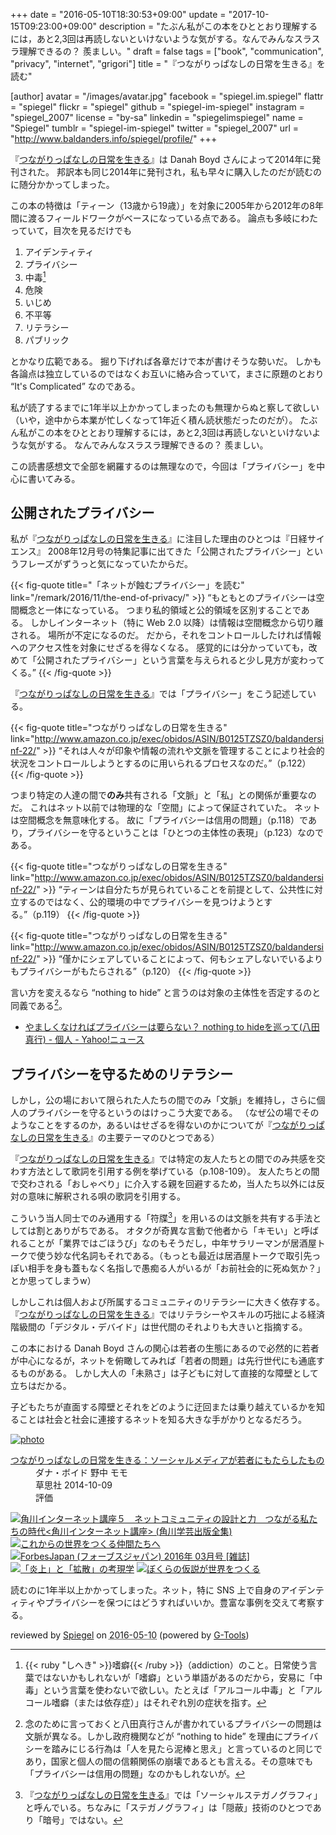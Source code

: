 +++
date = "2016-05-10T18:30:53+09:00"
update = "2017-10-15T09:23:00+09:00"
description = "たぶん私がこの本をひととおり理解するには，あと2,3回は再読しないといけないような気がする。なんでみんなスラスラ理解できるの？ 羨ましい。"
draft = false
tags = ["book", "communication", "privacy", "internet", "grigori"]
title = "『つながりっぱなしの日常を生きる』を読む"

[author]
  avatar = "/images/avatar.jpg"
  facebook = "spiegel.im.spiegel"
  flattr = "spiegel"
  flickr = "spiegel"
  github = "spiegel-im-spiegel"
  instagram = "spiegel_2007"
  license = "by-sa"
  linkedin = "spiegelimspiegel"
  name = "Spiegel"
  tumblr = "spiegel-im-spiegel"
  twitter = "spiegel_2007"
  url = "http://www.baldanders.info/spiegel/profile/"
+++

『[つながりっぱなしの日常を生きる]』は Danah Boyd さんによって2014年に発刊された。
邦訳本も同じ2014年に発刊され，私も早々に購入したのだが読むのに随分かかってしまった。

この本の特徴は「ティーン（13歳から19歳）」を対象に2005年から2012年の8年間に渡るフィールドワークがベースになっている点である。
論点も多岐にわたっていて，目次を見るだけでも

1. アイデンティティ
2. プライバシー
3. 中毒[^adct]
4. 危険
5. いじめ
6. 不平等
7. リテラシー
8. パブリック

[^adct]: {{< ruby "しへき" >}}嗜癖{{< /ruby >}}（addiction）のこと。日常使う言葉ではないかもしれないが「嗜癖」という単語があるのだから，安易に「中毒」という言葉を使わないで欲しい。たとえば「アルコール中毒」と「アルコール嗜癖（または依存症）」はそれぞれ別の症状を指す。

とかなり広範である。
掘り下げれば各章だけで本が書けそうな勢いだ。
しかも各論点は独立しているのではなくお互いに絡み合っていて，まさに原題のとおり “It's Complicated” なのである。

私が読了するまでに1年半以上かかってしまったのも無理からぬと察して欲しい（いや，途中から本業が忙しくなって1年近く積ん読状態だったのだが）。
たぶん私がこの本をひととおり理解するには，あと2,3回は再読しないといけないような気がする。
なんでみんなスラスラ理解できるの？ 羨ましい。

この読書感想文で全部を網羅するのは無理なので，今回は「プライバシー」を中心に書いてみる。

## 公開されたプライバシー

私が『[つながりっぱなしの日常を生きる]』に注目した理由のひとつは『日経サイエンス』 2008年12月号の特集記事に出てきた「公開されたプライバシー」というフレーズがずうっと気になっていたからだ。

{{< fig-quote title="「ネットが蝕むプライバシー」を読む" link="/remark/2016/11/the-end-of-privacy/" >}}
<q>もともとのプライバシーは空間概念と一体になっている。
つまり私的領域と公的領域を区別することである。
しかしインターネット（特に Web 2.0 以降）は情報は空間概念から切り離される。
場所が不定になるのだ。
だから，それをコントロールしたければ情報へのアクセス性を対象にせざるを得なくなる。
感覚的には分かっていても，改めて「公開されたプライバシー」という言葉を与えられると少し見方が変わってくる。</q>
{{< /fig-quote >}}

『[つながりっぱなしの日常を生きる]』では「プライバシー」をこう記述している。

{{< fig-quote title="つながりっぱなしの日常を生きる" link="http://www.amazon.co.jp/exec/obidos/ASIN/B0125TZSZ0/baldandersinf-22/" >}}
<q>それは人々が印象や情報の流れや文脈を管理することにより社会的状況をコントロールしようとするのに用いられるプロセスなのだ。</q>（p.122）
{{< /fig-quote >}}

つまり特定の人達の間で**のみ**共有される「文脈」と「私」との関係が重要なのだ。
これはネット以前では物理的な「空間」によって保証されていた。
ネットは空間概念を無意味化する。
故に「プライバシーは信用の問題」（p.118）であり，プライバシーを守るということは「ひとつの主体性の表現」（p.123）なのである。

{{< fig-quote title="つながりっぱなしの日常を生きる" link="http://www.amazon.co.jp/exec/obidos/ASIN/B0125TZSZ0/baldandersinf-22/" >}}
<q>ティーンは自分たちが見られていることを前提として、公共性に対立するのではなく、公的環境の中でプライバシーを見つけようとする。</q>（p.119）
{{< /fig-quote >}}

{{< fig-quote title="つながりっぱなしの日常を生きる" link="http://www.amazon.co.jp/exec/obidos/ASIN/B0125TZSZ0/baldandersinf-22/" >}}
<q>僅かにシェアしていることによって、何もシェアしないでいるよりもプライバシーがもたらされる</q>（p.120）
{{< /fig-quote >}}

言い方を変えるなら “nothing to hide” と言うのは対象の主体性を否定するのと同義である[^nth]。

- [やましくなければプライバシーは要らない？ nothing to hideを巡って(八田真行) - 個人 - Yahoo!ニュース](http://bylines.news.yahoo.co.jp/hattamasayuki/20160430-00057230/)

[^nth]: 念のために言っておくと八田真行さんが書かれているプライバシーの問題は文脈が異なる。しかし政府機関などが “nothing to hide” を理由にプライバシーを踏みにじる行為は「人を見たら泥棒と思え」と言っているのと同じであり，国家と個人の間の信頼関係の崩壊であるとも言える。その意味でも「プライバシーは信用の問題」なのかもしれないが。

## プライバシーを守るためのリテラシー

しかし，公の場において限られた人たちの間でのみ「文脈」を維持し，さらに個人のプライバシーを守るというのはけっこう大変である。
（なぜ公の場でそのようなことをするのか，あるいはせざるを得ないのかについてが『[つながりっぱなしの日常を生きる]』の主要テーマのひとつである）

『[つながりっぱなしの日常を生きる]』では特定の友人たちとの間でのみ共感を交わす方法として歌詞を引用する例を挙げている（p.108-109）。
友人たちとの間で交わされる「おしゃべり」に介入する親を回避するため，当人たち以外には反対の意味に解釈される唄の歌詞を引用する。

こういう当人同士でのみ通用する「符牒[^c]」を用いるのは文脈を共有する手法としては割とありがちである。
オタクが奇異な言動で他者から「キモい」と呼ばれることが「業界ではごほうび」なのもそうだし，中年サラリーマンが居酒屋トークで使う妙な代名詞もそれである。（もっとも最近は居酒屋トークで取引先っぽい相手を身も蓋もなく名指しで愚痴る人がいるが「お前社会的に死ぬ気か？」とか思ってしまうw）

[^c]: 『[つながりっぱなしの日常を生きる]』では「ソーシャルステガノグラフィ」と呼んでいる。ちなみに「ステガノグラフィ」は「隠蔽」技術のひとつであり「暗号」ではない。

しかしこれは個人および所属するコミュニティのリテラシーに大きく依存する。
『[つながりっぱなしの日常を生きる]』ではリテラシーやスキルの巧拙による経済階級間の「デジタル・デバイド」は世代間のそれよりも大きいと指摘する。

この本における Danah Boyd さんの関心は若者の生態にあるので必然的に若者が中心になるが，ネットを俯瞰してみれば「若者の問題」は先行世代にも通底するものがある。
しかし大人の「未熟さ」は子どもに対して直接的な障壁として立ちはだかる。

子どもたちが直面する障壁とそれをどのように迂回または乗り越えているかを知ることは社会と社会に連接するネットを知る大きな手がかりとなるだろう。

[つながりっぱなしの日常を生きる]: http://www.amazon.co.jp/exec/obidos/ASIN/B0125TZSZ0/baldandersinf-22/ "Amazon.co.jp: つながりっぱなしの日常を生きる：ソーシャルメディアが若者にもたらしたもの 電子書籍: ダナ・ボイド, 野中 モモ: Kindleストア"

<div class="hreview" ><a class="item url" href="http://www.amazon.co.jp/exec/obidos/ASIN/B0125TZSZ0/baldandersinf-22/"><img src="http://ecx.images-amazon.com/images/I/616sjle5ITL._SL160_.jpg" alt="photo" class="photo"  /></a><dl ><dt class="fn"><a class="item url" href="http://www.amazon.co.jp/exec/obidos/ASIN/B0125TZSZ0/baldandersinf-22/">つながりっぱなしの日常を生きる：ソーシャルメディアが若者にもたらしたもの</a></dt><dd>ダナ・ボイド 野中 モモ </dd><dd>草思社 2014-10-09</dd><dd>評価<abbr class="rating" title="5"><img src="http://g-images.amazon.com/images/G/01/detail/stars-5-0.gif" alt="" /></abbr> </dd></dl><p class="similar"><a href="http://www.amazon.co.jp/exec/obidos/ASIN/B0141TUJHY/baldandersinf-22/" target="_top"><img src="http://images.amazon.com/images/P/B0141TUJHY.09._SCTHUMBZZZ_.jpg"  alt="角川インターネット講座５　ネットコミュニティの設計と力　つながる私たちの時代<角川インターネット講座> (角川学芸出版全集)"  /></a> <a href="http://www.amazon.co.jp/exec/obidos/ASIN/B01CZK0B2Y/baldandersinf-22/" target="_top"><img src="http://images.amazon.com/images/P/B01CZK0B2Y.09._SCTHUMBZZZ_.jpg"  alt="これからの世界をつくる仲間たちへ"  /></a> <a href="http://www.amazon.co.jp/exec/obidos/ASIN/B01B1CKZQO/baldandersinf-22/" target="_top"><img src="http://images.amazon.com/images/P/B01B1CKZQO.09._SCTHUMBZZZ_.jpg"  alt="ForbesJapan (フォーブスジャパン) 2016年 03月号 [雑誌]"  /></a> <a href="http://www.amazon.co.jp/exec/obidos/ASIN/B010LYGB34/baldandersinf-22/" target="_top"><img src="http://images.amazon.com/images/P/B010LYGB34.09._SCTHUMBZZZ_.jpg"  alt="「炎上」と「拡散」の考現学"  /></a> <a href="http://www.amazon.co.jp/exec/obidos/ASIN/B0191AIN6W/baldandersinf-22/" target="_top"><img src="http://images.amazon.com/images/P/B0191AIN6W.09._SCTHUMBZZZ_.jpg"  alt="ぼくらの仮説が世界をつくる"  /></a> </p>
<p class="description">読むのに1年半以上かかってしまった。ネット，特に SNS 上で自身のアイデンティティやプライバシーを保つにはどうすればいいか。豊富な事例を交えて考察する。</p>
<p class="gtools" >reviewed by <a href='#maker' class='reviewer'>Spiegel</a> on <abbr class="dtreviewed" title="2016-05-10">2016-05-10</abbr> (powered by <a href="http://www.goodpic.com/mt/aws/index.html" >G-Tools</a>)</p>
</div>

